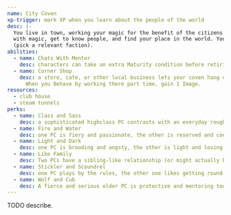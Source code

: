 ```yaml
---
name: City Coven
xp-trigger: mark XP when you learn about the people of the world
desc: |-
  You live in town, working your magic for the benefit of the citizens. You'll solve mundane problems
  with magic, get to know people, and find your place in the world. You stay with some local adults
  (pick a relevant faction).
abilities:
  - name: Chats With Mentor
    desc: characters can take an extra Maturity condition before retiring
  - name: Corner Shop
    desc: a store, cafe, or other local business lets your coven hang out.
      When you Behave by working there part time, gain 1 Image.
resources:
  - club house
  - steam tunnels
perks:
  - name: Class and Sass
    desc: a sophisticated high­class PC contrasts with an everyday rough­-and-­ready PC
  - name: Fire and Water
    desc: one PC is fiery and passionate, the other is reserved and cool
  - name: Light and Dark
    desc: one PC is brooding and angsty, the other is light and loving
  - name: Like Family
    desc: Two PCs have a sibling­-like relationship (or might actually be related)
  - name: Stickler and Scoundrel
    desc: one PC plays by the rules, the other one likes getting round them
  - name: Wolf and Cub
    desc: A fierce and serious older PC is protective and mentoring toward an innocent or cheerful younger PC
---
```


TODO describe.